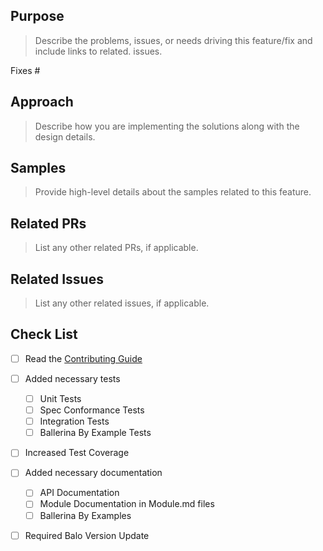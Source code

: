 ## Purpose
> Describe the problems, issues, or needs driving this feature/fix and include links to related. issues.

Fixes #<Issue Number>

## Approach
> Describe how you are implementing the solutions along with the design details.

## Samples
> Provide high-level details about the samples related to this feature.

## Related PRs
> List any other related PRs, if applicable.

## Related Issues
> List any other related issues, if applicable.

## Check List 
- [ ] Read the [Contributing Guide](https://github.com/ballerina-platform/ballerina-lang/blob/master/CONTRIBUTING.md)
- [ ] Added necessary tests
  - [ ] Unit Tests
  - [ ] Spec Conformance Tests
  - [ ] Integration Tests
  - [ ] Ballerina By Example Tests
- [ ] Increased Test Coverage   
- [ ] Added necessary documentation  
  - [ ] API Documentation 
  - [ ] Module Documentation in Module.md files
  - [ ] Ballerina By Examples
- [ ] Required Balo Version Update

